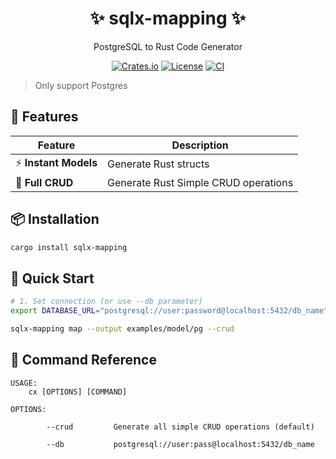 <div align="center">
  <h1>✨ sqlx-mapping ✨</h1>
  <p>PostgreSQL to Rust Code Generator</p>

[![Crates.io](https://img.shields.io/crates/v/creator-sqlx?style=for-the-badge&logo=rust)](https://crates.io/crates/creator-sqlx)
[![License](https://img.shields.io/badge/license-MIT-blue?style=for-the-badge)](https://opensource.org/licenses/MIT)
[![CI](https://img.shields.io/github/actions/workflow/status/your-repo/creator-sqlx/rust.yml?style=for-the-badge&logo=github)](https://github.com/your-repo/creator-sqlx/actions)
</div>

> Only support Postgres

## 🚀 Features

| Feature                    | Description                          |
|----------------------------|--------------------------------------|
| ⚡ **Instant Models**       | Generate Rust structs                |
| 🔄 **Full CRUD**           | Generate Rust Simple CRUD operations |


## 📦 Installation


```bash
cargo install sqlx-mapping
```

## 🏁 Quick Start

```bash
# 1. Set connection (or use --db parameter)
export DATABASE_URL="postgresql://user:password@localhost:5432/db_name"

sqlx-mapping map --output examples/model/pg --crud
```

## 📜 Command Reference

```text
USAGE:
    cx [OPTIONS] [COMMAND]

OPTIONS:

        --crud         Generate all simple CRUD operations (default)

        --db           postgresql://user:pass@localhost:5432/db_name
```
